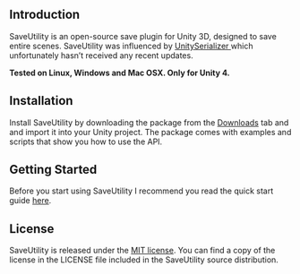 ## Introduction ##
SaveUtility is an open-source save plugin for Unity 3D, designed to save entire scenes. 
SaveUtility was influenced by [UnitySerializer ](0) which unfortunately hasn’t received any recent updates.

**Tested on Linux, Windows and Mac OSX. Only for Unity 4.**

## Installation ##
Install SaveUtility by downloading the package from the [Downloads](1) tab and and import it into your Unity project. The package comes with examples and scripts that show you how to use the API.

## Getting Started ##
Before you start using SaveUtility I recommend you read the quick start guide [here](2).

## License ##
SaveUtility is released under the [MIT license](3). You can find a copy of the license in the LICENSE file included in the SaveUtility source distribution.

[0]: http://whydoidoit.com/unityserializer/
[1]: https://bitbucket.org/daemon3000/saveutility-for-unity3d/downloads
[2]: https://docs.google.com/document/d/1iLQm2USVTSERdJEx-rLWS9Kfh4-EyiBoFBqnOk9QZqA/edit
[3]: http://opensource.org/licenses/MIT